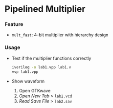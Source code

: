 # Pipelined Multiplier

### Feature

- `mult_fast`: 4-bit multiplier with hierarchy design

  

### Usage

- Test if the multiplier functions correctly

  ```bash
  iverilog -o lab1.vpp lab1.v
  vvp lab1.vpp
  ```

- Show waveform

  1. Open GTKwave
  2. *Open New Tab* > `lab2.vcd`
  3. *Read Save File* > `lab2.sav`

